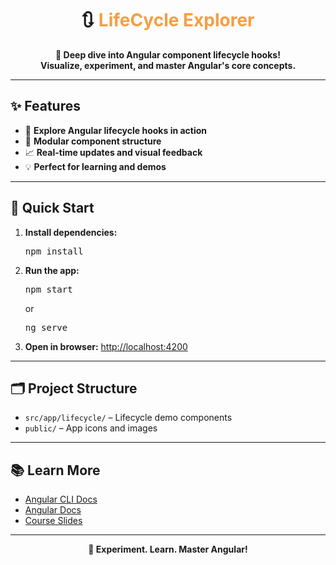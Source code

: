 <h1 align="center">🔃 <span style="color:#F59E42">LifeCycle Explorer</span></h1>

<p align="center">
  <b>🔬 Deep dive into Angular component lifecycle hooks!<br>Visualize, experiment, and master Angular's core concepts.</b>
</p>

---

## ✨ Features

- 🔬 <b>Explore Angular lifecycle hooks in action</b>
- 🧩 <b>Modular component structure</b>
- 📈 <b>Real-time updates and visual feedback</b>
- 💡 <b>Perfect for learning and demos</b>

---

## 🚀 Quick Start

1. <b>Install dependencies:</b>
   <pre>npm install</pre>
2. <b>Run the app:</b>
   <pre>npm start</pre>
   or
   <pre>ng serve</pre>
3. <b>Open in browser:</b>
   <a href="http://localhost:4200">http://localhost:4200</a>

---

## 🗂️ Project Structure

- <code>src/app/lifecycle/</code> – Lifecycle demo components
- <code>public/</code> – App icons and images

---

## 📚 Learn More

- [Angular CLI Docs](https://angular.io/cli)
- [Angular Docs](https://angular.io/)
- [Course Slides](../other-resources/angular-course-slides.pdf)

---

<p align="center">
  <b>🔄 Experiment. Learn. Master Angular!</b>
</p>
